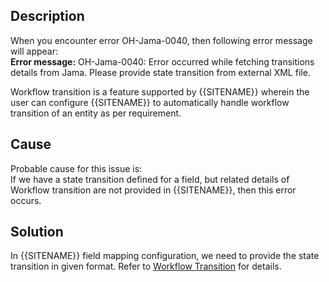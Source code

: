 ## Description

When you encounter error OH-Jama-0040, then following error message will appear:  
**Error message:** OH-Jama-0040: Error occurred while fetching transitions details from Jama. Please provide state transition from external XML file.

Workflow transition is a feature supported by {{SITENAME}} wherein the user can configure {{SITENAME}} to automatically handle workflow transition of an entity as per requirement.

## Cause

Probable cause for this issue is:  
If we have a state transition defined for a field, but related details of Workflow transition are not provided in {{SITENAME}}, then this error occurs.

## Solution

In {{SITENAME}} field mapping configuration, we need to provide the state transition in given format. Refer to [Workflow Transition](../../../../integrate/mapping-configuration.md#workflow-transition) for details.


